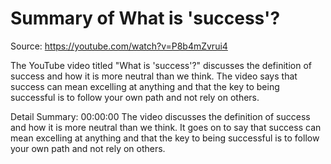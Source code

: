# Summary of What is 'success'?

Source: https://youtube.com/watch?v=P8b4mZvrui4

The YouTube video titled "What is 'success'?" discusses the definition of success and how it is more neutral than we think. The video says that success can mean excelling at anything and that the key to being successful is to follow your own path and not rely on others.

Detail Summary: 
00:00:00
The video discusses the definition of success and how it is more neutral than we think. It goes on to say that success can mean excelling at anything and that the key to being successful is to follow your own path and not rely on others.

